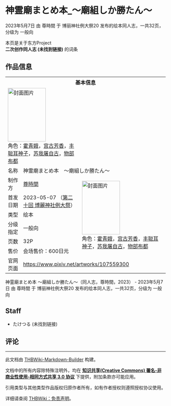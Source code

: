 # 神霊廟まとめ本_～廟組しか勝たん～

<!-- source html: G:\repos\THBWiki-Markdown-Builder\THBWikiMarkdown\Temp\main\e\e9\ns0%3A%E7%A5%9E%E9%9C%8A%E5%BB%9F%E3%81%BE%E3%81%A8%E3%82%81%E6%9C%AC_%EF%BD%9E%E5%BB%9F%E7%B5%84%E3%81%97%E3%81%8B%E5%8B%9D%E3%81%9F%E3%82%93%EF%BD%9E.html -->

2023年5月7日 由 尊時間 于 博丽神社例大祭20 发布的绘本同人志，一共32页，分级为 一般向

本页是关于东方Project  
 **二次创作同人志 (未找到链接)** 的词条
## 作品信息

<table><tbody><tr><th colspan="3">基本信息</th></tr><tr><td class="cover-artwork-mobile" colspan="2"><a href="./文件-神霊廟まとめ本_～廟組しか勝たん～封面.jpg.md" class="image" title="封面图片"><img alt="封面图片" src="https://upload.thwiki.cc/thumb/7/74/%E7%A5%9E%E9%9C%8A%E5%BB%9F%E3%81%BE%E3%81%A8%E3%82%81%E6%9C%AC_%EF%BD%9E%E5%BB%9F%E7%B5%84%E3%81%97%E3%81%8B%E5%8B%9D%E3%81%9F%E3%82%93%EF%BD%9E%E5%B0%81%E9%9D%A2.jpg/119px-%E7%A5%9E%E9%9C%8A%E5%BB%9F%E3%81%BE%E3%81%A8%E3%82%81%E6%9C%AC_%EF%BD%9E%E5%BB%9F%E7%B5%84%E3%81%97%E3%81%8B%E5%8B%9D%E3%81%9F%E3%82%93%EF%BD%9E%E5%B0%81%E9%9D%A2.jpg" decoding="async" loading="lazy" width="119" height="168" srcset="https://upload.thwiki.cc/thumb/7/74/%E7%A5%9E%E9%9C%8A%E5%BB%9F%E3%81%BE%E3%81%A8%E3%82%81%E6%9C%AC_%EF%BD%9E%E5%BB%9F%E7%B5%84%E3%81%97%E3%81%8B%E5%8B%9D%E3%81%9F%E3%82%93%EF%BD%9E%E5%B0%81%E9%9D%A2.jpg/178px-%E7%A5%9E%E9%9C%8A%E5%BB%9F%E3%81%BE%E3%81%A8%E3%82%81%E6%9C%AC_%EF%BD%9E%E5%BB%9F%E7%B5%84%E3%81%97%E3%81%8B%E5%8B%9D%E3%81%9F%E3%82%93%EF%BD%9E%E5%B0%81%E9%9D%A2.jpg 1.5x, https://upload.thwiki.cc/thumb/7/74/%E7%A5%9E%E9%9C%8A%E5%BB%9F%E3%81%BE%E3%81%A8%E3%82%81%E6%9C%AC_%EF%BD%9E%E5%BB%9F%E7%B5%84%E3%81%97%E3%81%8B%E5%8B%9D%E3%81%9F%E3%82%93%EF%BD%9E%E5%B0%81%E9%9D%A2.jpg/237px-%E7%A5%9E%E9%9C%8A%E5%BB%9F%E3%81%BE%E3%81%A8%E3%82%81%E6%9C%AC_%EF%BD%9E%E5%BB%9F%E7%B5%84%E3%81%97%E3%81%8B%E5%8B%9D%E3%81%9F%E3%82%93%EF%BD%9E%E5%B0%81%E9%9D%A2.jpg 2x" data-file-width="2600" data-file-height="3677"></a><div class="cover-char">角色：<a href="./霍青娥.md" title="霍青娥">霍青娥</a>，<a href="./宫古芳香.md" title="宫古芳香">宫古芳香</a>，<a href="./丰聪耳神子.md" title="丰聪耳神子">丰聪耳神子</a>，<a href="./苏我屠自古.md" title="苏我屠自古">苏我屠自古</a>，<a href="./物部布都.md" title="物部布都">物部布都</a></div></td>
</tr><tr><td class="label">名称</td><td colspan="2"> 神霊廟まとめ本　～廟組しか勝たん～ </td></tr><tr><td class="label">制作方</td><td><a href="./尊時間.md" title="尊時間">尊時間</a></td><td class="cover-artwork" rowspan="6" style="min-width:168px;"><a href="./文件-神霊廟まとめ本_～廟組しか勝たん～封面.jpg.md" class="image" title="封面图片"><img alt="封面图片" src="https://upload.thwiki.cc/thumb/7/74/%E7%A5%9E%E9%9C%8A%E5%BB%9F%E3%81%BE%E3%81%A8%E3%82%81%E6%9C%AC_%EF%BD%9E%E5%BB%9F%E7%B5%84%E3%81%97%E3%81%8B%E5%8B%9D%E3%81%9F%E3%82%93%EF%BD%9E%E5%B0%81%E9%9D%A2.jpg/119px-%E7%A5%9E%E9%9C%8A%E5%BB%9F%E3%81%BE%E3%81%A8%E3%82%81%E6%9C%AC_%EF%BD%9E%E5%BB%9F%E7%B5%84%E3%81%97%E3%81%8B%E5%8B%9D%E3%81%9F%E3%82%93%EF%BD%9E%E5%B0%81%E9%9D%A2.jpg" decoding="async" loading="lazy" width="119" height="168" srcset="https://upload.thwiki.cc/thumb/7/74/%E7%A5%9E%E9%9C%8A%E5%BB%9F%E3%81%BE%E3%81%A8%E3%82%81%E6%9C%AC_%EF%BD%9E%E5%BB%9F%E7%B5%84%E3%81%97%E3%81%8B%E5%8B%9D%E3%81%9F%E3%82%93%EF%BD%9E%E5%B0%81%E9%9D%A2.jpg/178px-%E7%A5%9E%E9%9C%8A%E5%BB%9F%E3%81%BE%E3%81%A8%E3%82%81%E6%9C%AC_%EF%BD%9E%E5%BB%9F%E7%B5%84%E3%81%97%E3%81%8B%E5%8B%9D%E3%81%9F%E3%82%93%EF%BD%9E%E5%B0%81%E9%9D%A2.jpg 1.5x, https://upload.thwiki.cc/thumb/7/74/%E7%A5%9E%E9%9C%8A%E5%BB%9F%E3%81%BE%E3%81%A8%E3%82%81%E6%9C%AC_%EF%BD%9E%E5%BB%9F%E7%B5%84%E3%81%97%E3%81%8B%E5%8B%9D%E3%81%9F%E3%82%93%EF%BD%9E%E5%B0%81%E9%9D%A2.jpg/237px-%E7%A5%9E%E9%9C%8A%E5%BB%9F%E3%81%BE%E3%81%A8%E3%82%81%E6%9C%AC_%EF%BD%9E%E5%BB%9F%E7%B5%84%E3%81%97%E3%81%8B%E5%8B%9D%E3%81%9F%E3%82%93%EF%BD%9E%E5%B0%81%E9%9D%A2.jpg 2x" data-file-width="2600" data-file-height="3677"></a><div class="cover-char">角色：<a href="./霍青娥.md" title="霍青娥">霍青娥</a>，<a href="./宫古芳香.md" title="宫古芳香">宫古芳香</a>，<a href="./丰聪耳神子.md" title="丰聪耳神子">丰聪耳神子</a>，<a href="./苏我屠自古.md" title="苏我屠自古">苏我屠自古</a>，<a href="./物部布都.md" title="物部布都">物部布都</a></div></td>
</tr><tr><td class="label">首发日期</td><td>2023-05-07&#160;（<a href="/展会作品列表?e=%E5%8D%9A%E4%B8%BD%E7%A5%9E%E7%A4%BE%E4%BE%8B%E5%A4%A7%E7%A5%AD%2320">第二十回 博麗神社例大祭</a>）</td></tr><tr><td class="label">类型</td><td>绘本</td></tr><tr><td class="label">分级指定</td><td>一般向</td></tr><tr><td class="label">页数</td><td>32P</td></tr><tr><td class="label">售价</td><td>会场售价：600日元</td></tr>
<tr><td class="label">官网页面</td><td colspan="2"><a rel="nofollow" class="external free" href="https://www.pixiv.net/artworks/107559300">https://www.pixiv.net/artworks/107559300</a></td></tr></tbody></table>

神霊廟まとめ本 ～廟組しか勝たん～（同人志，尊時間，2023） - 2023年5月7日 由 尊時間 于 博丽神社例大祭20 发布的绘本同人志，一共32页，分级为 一般向
## Staff
- たけつる (未找到链接)

## 评论




---

此文档由 [THBWiki-Markdown-Builder](https://github.com/Delsin-Yu/THBWiki-Markdown-Builder) 构建。

文档中的所有内容除特殊注明外，均在 [**知识共享(Creative Commons) 署名-非商业性使用-相同方式共享 3.0 协议**](https://creativecommons.org/licenses/by-sa/3.0/deed.zh-hans) 下提供，附加条款亦可能应用。

引用类型与其他类型作品版权归原作者所有，如有作者授权则遵照授权协议使用。

详细请查阅 [THBWiki：免责声明](https://thbwiki.cc/THBWiki:%E5%85%8D%E8%B4%A3%E5%A3%B0%E6%98%8E)。

